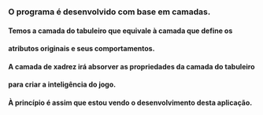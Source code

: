### O programa é desenvolvido com base em camadas.
#### Temos a camada do tabuleiro que equivale à camada que define os 
#### atributos originais e seus comportamentos.
#### A camada de xadrez irá absorver as propriedades da camada do tabuleiro
#### para criar a inteligência do jogo.
#### À princípio é assim que estou vendo o desenvolvimento desta aplicação.